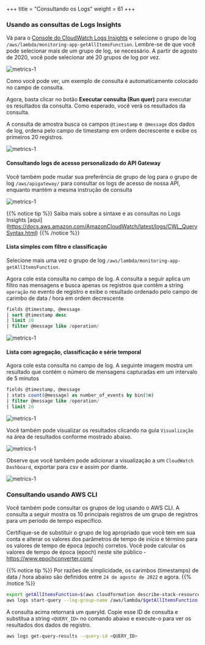 +++
title = "Consultando os Logs"
weight = 61
+++

### Usando as consultas de Logs Insights

Vá para o [Console do CloudWatch Logs Insights](https://console.aws.amazon.com/cloudwatch/home?#logsV2:logs-insights) e selecione o grupo de log `/aws/lambda/monitoring-app-getAllItemsFunction`. Lembre-se de que você pode selecionar mais de um grupo de log, se necessário. A partir de agosto de 2020, você pode selecionar até 20 grupos de log por vez.

![metrics-1](/images/query_logs_1.png)

Como você pode ver, um exemplo de consulta é automaticamente colocado no campo de consulta.

Agora, basta clicar no botão **Executar consulta (Run quer)** para executar os resultados da consulta. Como esperado, você verá os resultados da consulta.

A consulta de amostra busca os campos `@timestamp` e` @message` dos dados de log, ordena pelo campo de timestamp em ordem decrescente e exibe os primeiros 20 registros.

![metrics-1](/images/query_logs_2.png)

#### Consultando logs de acesso personalizado do API Gateway

Você também pode mudar sua preferência de grupo de log para o grupo de log `/aws/apigateway/` para consultar os logs de acesso de nossa API, enquanto mantém a mesma instrução de consulta

![metrics-1](/images/query_logs_api.png)

{{% notice tip %}}
Saiba mais sobre a sintaxe e as consultas no Logs Insights [aqui] (https://docs.aws.amazon.com/AmazonCloudWatch/latest/logs/CWL_QuerySyntax.html)
{{% /notice %}}


#### Lista simples com filtro e classificação

Selecione mais uma vez o grupo de log `/aws/lambda/monitoring-app-getAllItemsFunction`.

Agora cole esta consulta no campo de log. A consulta a seguir aplica um filtro nas mensagens e busca apenas os registros que contêm a string `operação` no evento de registro e exibe o resultado ordenado pelo campo de carimbo de data / hora em ordem decrescente

```sql
fields @timestamp, @message
| sort @timestamp desc
| limit 20
| filter @message like /operation/
```

![metrics-1](/images/query_logs_3.png)

#### Lista com agregação, classificação e série temporal

Agora cole esta consulta no campo de log. A seguinte imagem mostra um resultado que contém o número de mensagens capturadas em um intervalo de 5 minutos

```sql
fields @timestamp, @message
| stats count(@message) as number_of_events by bin(5m)
| filter @message like /operation/
| limit 20
```

![metrics-1](/images/query_logs_4.png)

Você também pode visualizar os resultados clicando na guia `Visualização` na área de resultados conforme mostrado abaixo.

![metrics-1](/images/query_logs_5.png)

Observe que você também pode adicionar a visualização a um `CloudWatch Dashboard`, exportar para csv e assim por diante.

![metrics-1](/images/query_logs_6.png)

### Consultando usando AWS CLI

Você também pode consultar os grupos de log usando o AWS CLI. A consulta a seguir mostra os 10 principais registros de um grupo de registros para um período de tempo específico.

Certifique-se de substituir o grupo de log apropriado que você tem em sua conta e alterar os valores dos parâmetros de tempo de início e término para os valores de tempo de época (epoch) corretos. Você pode calcular os valores de tempo de época (epoch) neste site público - https://www.epochconverter.com/

{{% notice tip %}}
Por razões de simplicidade, os carimbos (timestamps) de data / hora abaixo são definidos entre `24 de agosto de 2022` e agora.
{{% /notice %}}

```sh
export getAllItemsFunction=$(aws cloudformation describe-stack-resources --stack-name monitoring-app --output json | jq '.StackResources[] | select(.LogicalResourceId=="getAllItemsFunction") | .PhysicalResourceId' | sed -e 's/^"//'  -e 's/"$//')
aws logs start-query --log-group-name /aws/lambda/$getAllItemsFunction --start-time '1661364126' --end-time "$(date +%s)" --query-string 'fields @message | limit 10'
```

A consulta acima retornará um queryId. Copie esse ID de consulta e substitua a string `<QUERY_ID>` no comando abaixo e execute-o para ver os resultados dos dados de registro.

```sh
aws logs get-query-results --query-id <QUERY_ID>
```
